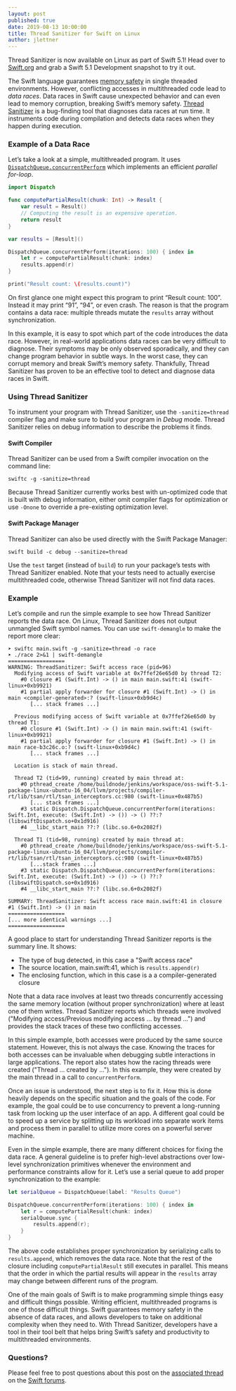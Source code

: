 ```yaml
---
layout: post
published: true
date: 2019-08-13 10:00:00
title: Thread Sanitizer for Swift on Linux
author: jlettner
---
```


Thread Sanitizer is now available on Linux as part of Swift 5.1! Head over to [Swift.org](/download/#snapshots) and grab a Swift 5.1 Development snapshot to try it out.

The Swift language guarantees [memory safety](https://docs.swift.org/swift-book/LanguageGuide/MemorySafety.html) in single threaded environments. However, conflicting accesses in multithreaded code lead to _data races_. Data races in Swift cause unexpected behavior and can even lead to memory corruption, breaking Swift’s memory safety. [Thread Sanitizer](https://developer.apple.com/documentation/code_diagnostics/thread_sanitizer) is a bug-finding tool that diagnoses data races at run time. It instruments code during compilation and detects data races when they happen during execution.

### Example of a Data Race

Let’s take a look at a simple, multithreaded program. It uses [`DispatchQueue.concurrentPerform`](https://developer.apple.com/documentation/dispatch/dispatchqueue/2016088-concurrentperform) which implements an efficient *parallel for-loop*.

~~~swift
import Dispatch

func computePartialResult(chunk: Int) -> Result {
    var result = Result()
    // Computing the result is an expensive operation.
    return result
}

var results = [Result]()

DispatchQueue.concurrentPerform(iterations: 100) { index in
    let r = computePartialResult(chunk: index)
    results.append(r)
}

print("Result count: \(results.count)")
~~~

On first glance one might expect this program to print “Result count: 100”. Instead it may print “91”, “94”, or even crash. The reason is that the program contains a data race: multiple threads mutate the `results` array without synchronization.

In this example, it is easy to spot which part of the code introduces the data race. However, in real-world applications data races can be very difficult to diagnose. Their symptoms may be only observed sporadically, and they can change program behavior in subtle ways. In the worst case, they can corrupt memory and break Swift’s memory safety. Thankfully, Thread Sanitizer has proven to be an effective tool to detect and diagnose data races in Swift.

### Using Thread Sanitizer

To instrument your program with Thread Sanitizer, use the `-sanitize=thread` compiler flag and make sure to build your program in *Debug* mode. Thread Sanitizer relies on debug information to describe the problems it finds.

#### Swift Compiler

Thread Sanitizer can be used from a Swift compiler invocation on the command line:

~~~console
swiftc -g -sanitize=thread
~~~

Because Thread Sanitizer currently works best with un-optimized code that is built with debug information, either omit compiler flags for optimization or use  `-Onone` to override a pre-existing optimization level.

#### Swift Package Manager

Thread Sanitizer can also be used directly with the Swift Package Manager:

~~~console
swift build -c debug --sanitize=thread
~~~

Use the `test` target (instead of `build`) to run your package’s tests with Thread Sanitizer enabled. Note that your tests need to actually exercise multithreaded code, otherwise Thread Sanitizer will not find data races.

### Example

Let’s compile and run the simple example to see how Thread Sanitizer reports the data race. On Linux, Thread Sanitizer does not output unmangled Swift symbol names. You can use `swift-demangle` to make the report more clear:

~~~console
➤ swiftc main.swift -g -sanitize=thread -o race
➤ ./race 2>&1 | swift-demangle
==================
WARNING: ThreadSanitizer: Swift access race (pid=96)
  Modifying access of Swift variable at 0x7ffef26e65d0 by thread T2:
    #0 closure #1 (Swift.Int) -> () in main main.swift:41 (swift-linux+0xb9921)
    #1 partial apply forwarder for closure #1 (Swift.Int) -> () in main <compiler-generated>:? (swift-linux+0xb9d4c)
       [... stack frames ...]

  Previous modifying access of Swift variable at 0x7ffef26e65d0 by thread T1:
    #0 closure #1 (Swift.Int) -> () in main main.swift:41 (swift-linux+0xb9921)
    #1 partial apply forwarder for closure #1 (Swift.Int) -> () in main race-b3c26c.o:? (swift-linux+0xb9d4c)
       [... stack frames ...]

  Location is stack of main thread.

  Thread T2 (tid=99, running) created by main thread at:
    #0 pthread_create /home/buildnode/jenkins/workspace/oss-swift-5.1-package-linux-ubuntu-16_04/llvm/projects/compiler-rt/lib/tsan/rtl/tsan_interceptors.cc:980 (swift-linux+0x487b5)
       [... stack frames ...]
    #3 static Dispatch.DispatchQueue.concurrentPerform(iterations: Swift.Int, execute: (Swift.Int) -> ()) -> () ??:? (libswiftDispatch.so+0x1d916)
    #4 __libc_start_main ??:? (libc.so.6+0x2082f)

  Thread T1 (tid=98, running) created by main thread at:
    #0 pthread_create /home/buildnode/jenkins/workspace/oss-swift-5.1-package-linux-ubuntu-16_04/llvm/projects/compiler-rt/lib/tsan/rtl/tsan_interceptors.cc:980 (swift-linux+0x487b5)
       [...stack frames ...]
    #3 static Dispatch.DispatchQueue.concurrentPerform(iterations: Swift.Int, execute: (Swift.Int) -> ()) -> () ??:? (libswiftDispatch.so+0x1d916)
    #4 __libc_start_main ??:? (libc.so.6+0x2082f)

SUMMARY: ThreadSanitizer: Swift access race main.swift:41 in closure #1 (Swift.Int) -> () in main
==================
[... more identical warnings ...]
==================
~~~

A good place to start for understanding Thread Sanitizer reports is the summary line.  It shows:

* The type of bug detected, in this case a "Swift access race"
* The source location, main.swift:41, which is `results.append(r)`
* The enclosing function, which in this case is a a compiler-generated closure

Note that a data race involves at least two threads concurrently accessing the same memory location (without proper synchronization) where at least one of them writes. Thread Sanitizer reports which threads were involved ("Modifying access/Previous modifying access ... by thread ...") and provides the stack traces of these two conflicting accesses.

In this simple example, both accesses were produced by the same source statement. However, this is not always the case. Knowing the traces for both accesses can be invaluable when debugging subtle interactions in large applications. The report also states how the racing threads were created ("Thread ... created by ..."). In this example, they were created by the main thread in a call to `concurrentPerform`.

Once an issue is understood, the next step is to fix it.  How this is done heavily depends on the specific situation and the goals of the code.  For example, the goal could be to use concurrency to prevent a long-running task from locking up the user interface of an app. A different goal could be to speed up a service by splitting up its workload into separate work items and process them in parallel to utilize more cores on a powerful server machine.

Even in the simple example, there are many different choices for fixing the data race. A general guideline is to prefer high-level abstractions over low-level synchronization primitives whenever the environment and performance constraints allow for it. Let’s use a serial queue to add proper synchronization to the example:

~~~swift
let serialQueue = DispatchQueue(label: "Results Queue")

DispatchQueue.concurrentPerform(iterations: 100) { index in
    let r = computePartialResult(chunk: index)
    serialQueue.sync {
        results.append(r);
    }
}
~~~

The above code establishes proper synchronization by serializing calls to `results.append`, which removes the data race. Note that the rest of the closure including `computePartialResult` still executes in parallel. This means that the order in which the partial results will appear in the `results` array may change between different runs of the program.

One of the main goals of Swift is to make programming simple things easy and difficult things possible. Writing efficient, multithreaded programs is one of those difficult things. Swift guarantees memory safety in the absence of data races, and allows developers to take on additional complexity when they need to. With Thread Sanitizer, developers have a tool in their tool belt that helps bring Swift’s safety and productivity to multithreaded environments.

### Questions?

Please feel free to post questions about this post on the [associated thread](https://forums.swift.org/t/swift-org-blog-thread-sanitizer-for-swift-on-linux/27872) on the [Swift forums][].

[Swift forums]: https://forums.swift.org
